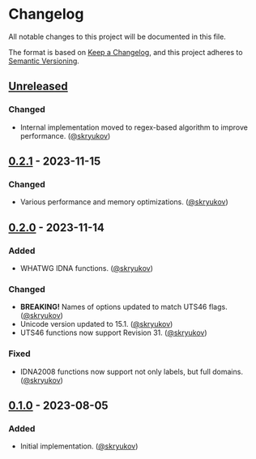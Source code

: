 # Changelog

All notable changes to this project will be documented in this file.

The format is based on [Keep a Changelog],
and this project adheres to [Semantic Versioning].

## [Unreleased]

### Changed

- Internal implementation moved to regex-based algorithm to improve performance. ([@skryukov])

## [0.2.1] - 2023-11-15

### Changed

- Various performance and memory optimizations. ([@skryukov])

## [0.2.0] - 2023-11-14

### Added

- WHATWG IDNA functions. ([@skryukov])

### Changed

- **BREAKING!** Names of options updated to match UTS46 flags. ([@skryukov])
- Unicode version updated to 15.1. ([@skryukov])
- UTS46 functions now support Revision 31. ([@skryukov])

### Fixed

- IDNA2008 functions now support not only labels, but full domains. ([@skryukov])

## [0.1.0] - 2023-08-05

### Added

- Initial implementation. ([@skryukov])

[@skryukov]: https://github.com/skryukov

[Unreleased]: https://github.com/skryukov/uri-idna/compare/v0.2.1...HEAD
[0.2.1]: https://github.com/skryukov/uri-idna/compare/v0.2.0...v0.2.1
[0.2.0]: https://github.com/skryukov/uri-idna/compare/v0.1.0...v0.2.0
[0.1.0]: https://github.com/skryukov/uri-idna/commits/v0.1.0

[Keep a Changelog]: https://keepachangelog.com/en/1.0.0/
[Semantic Versioning]: https://semver.org/spec/v2.0.0.html
